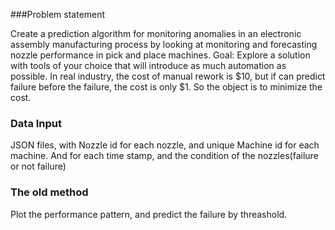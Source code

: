###Problem statement

Create a prediction algorithm for monitoring anomalies in an electronic assembly manufacturing process by
looking at monitoring and forecasting nozzle performance in pick and place machines.
Goal: Explore a solution with tools of your choice that will introduce as much automation as possible. In real industry,
the cost of manual rework is $10, but if can predict failure before the failure, the cost is only $1. So the object is to
minimize the cost.


### Data Input

JSON files, with Nozzle id for each nozzle, and unique Machine id for each machine. And for each time stamp, and the condition
of the nozzles(failure or not failure)

### The old method

Plot the performance pattern, and predict the failure by threashold. 




